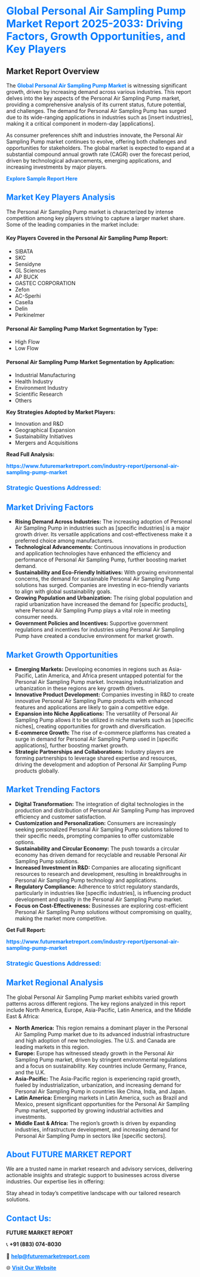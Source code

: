 <h1 style="color: #007BFF;">Global Personal Air Sampling Pump Market Report 2025-2033: Driving Factors, Growth Opportunities, and Key Players</h1>

<section id="overview">
<h2>Market Report Overview</h2>
<p>The <a href="https://www.futuremarketreport.com/industry-report/personal-air-sampling-pump-market" style="color: #007BFF; text-decoration: none;"><strong>Global Personal Air Sampling Pump Market</strong></a> is witnessing significant growth, driven by increasing demand across various industries. This report delves into the key aspects of the Personal Air Sampling Pump market, providing a comprehensive analysis of its current status, future potential, and challenges. The demand for Personal Air Sampling Pump has surged due to its wide-ranging applications in industries such as [insert industries], making it a critical component in modern-day [applications].</p>
<p>As consumer preferences shift and industries innovate, the Personal Air Sampling Pump market continues to evolve, offering both challenges and opportunities for stakeholders. The global market is expected to expand at a substantial compound annual growth rate (CAGR) over the forecast period, driven by technological advancements, emerging applications, and increasing investments by major players.</p>
</section>

<section id="overview">
<p><a href="https://www.futuremarketreport.com/request-sample/reportId=40687" style="color: #007BFF; text-decoration: none;"><strong>Explore Sample Report Here</strong></a></p>
</section>

<section id="key-players">
<h2 style="color: #007BFF;">Market Key Players Analysis</h2>
<p>The Personal Air Sampling Pump market is characterized by intense competition among key players striving to capture a larger market share. Some of the leading companies in the market include:</p>
<h4>Key Players Covered in the Personal Air Sampling Pump Report:</h4>
<ul><li>SIBATA</li><li>SKC</li><li>Sensidyne</li><li>GL Sciences</li><li>AP BUCK</li><li>GASTEC CORPORATION</li><li>Zefon</li><li>AC-Sperhi</li><li>Casella</li><li>Delin</li><li>Perkinelmer</li></ul>
<h4>Personal Air Sampling Pump Market Segmentation by Type:</h4>
<ul><li>High Flow</li><li>Low Flow</li></ul>

<h4>Personal Air Sampling Pump Market Segmentation by Application:</h4>
<ul><li>Industrial Manufacturing</li><li>Health Industry</li><li>Environment Industry</li><li>Scientific Research</li><li>Others</li></ul>
<p><strong>Key Strategies Adopted by Market Players:</strong></p>
<ul>
<li>Innovation and R&D</li>
<li>Geographical Expansion</li>
<li>Sustainability Initiatives</li>
<li>Mergers and Acquisitions</li>
</ul>
</section>

<section>
<p><strong>Read Full Analysis: </strong></p><a href="https://www.futuremarketreport.com/industry-report/personal-air-sampling-pump-market" style="color: #007BFF; text-decoration: none;"><strong>https://www.futuremarketreport.com/industry-report/personal-air-sampling-pump-market</strong></a>
<h3 style="color: #007BFF;">Strategic Questions Addressed:</h3>
</section>

<section id="driving-factors">
<h2 style="color: #007BFF;">Market Driving Factors</h2>
<ul>
<li><strong>Rising Demand Across Industries:</strong> The increasing adoption of Personal Air Sampling Pump in industries such as [specific industries] is a major growth driver. Its versatile applications and cost-effectiveness make it a preferred choice among manufacturers.</li>
<li><strong>Technological Advancements:</strong> Continuous innovations in production and application technologies have enhanced the efficiency and performance of Personal Air Sampling Pump, further boosting market demand.</li>
<li><strong>Sustainability and Eco-Friendly Initiatives:</strong> With growing environmental concerns, the demand for sustainable Personal Air Sampling Pump solutions has surged. Companies are investing in eco-friendly variants to align with global sustainability goals.</li>
<li><strong>Growing Population and Urbanization:</strong> The rising global population and rapid urbanization have increased the demand for [specific products], where Personal Air Sampling Pump plays a vital role in meeting consumer needs.</li>
<li><strong>Government Policies and Incentives:</strong> Supportive government regulations and incentives for industries using Personal Air Sampling Pump have created a conducive environment for market growth.</li>
</ul>
</section>

<section id="growth-opportunities">
<h2 style="color: #007BFF;">Market Growth Opportunities</h2>
<ul>
<li><strong>Emerging Markets:</strong> Developing economies in regions such as Asia-Pacific, Latin America, and Africa present untapped potential for the Personal Air Sampling Pump market. Increasing industrialization and urbanization in these regions are key growth drivers.</li>
<li><strong>Innovative Product Development:</strong> Companies investing in R&D to create innovative Personal Air Sampling Pump products with enhanced features and applications are likely to gain a competitive edge.</li>
<li><strong>Expansion into Niche Applications:</strong> The versatility of Personal Air Sampling Pump allows it to be utilized in niche markets such as [specific niches], creating opportunities for growth and diversification.</li>
<li><strong>E-commerce Growth:</strong> The rise of e-commerce platforms has created a surge in demand for Personal Air Sampling Pump used in [specific applications], further boosting market growth.</li>
<li><strong>Strategic Partnerships and Collaborations:</strong> Industry players are forming partnerships to leverage shared expertise and resources, driving the development and adoption of Personal Air Sampling Pump products globally.</li>
</ul>
</section>

<section id="trending-factors">
<h2 style="color: #007BFF;">Market Trending Factors</h2>
<ul>
<li><strong>Digital Transformation:</strong> The integration of digital technologies in the production and distribution of Personal Air Sampling Pump has improved efficiency and customer satisfaction.</li>
<li><strong>Customization and Personalization:</strong> Consumers are increasingly seeking personalized Personal Air Sampling Pump solutions tailored to their specific needs, prompting companies to offer customizable options.</li>
<li><strong>Sustainability and Circular Economy:</strong> The push towards a circular economy has driven demand for recyclable and reusable Personal Air Sampling Pump solutions.</li>
<li><strong>Increased Investment in R&D:</strong> Companies are allocating significant resources to research and development, resulting in breakthroughs in Personal Air Sampling Pump technology and applications.</li>
<li><strong>Regulatory Compliance:</strong> Adherence to strict regulatory standards, particularly in industries like [specific industries], is influencing product development and quality in the Personal Air Sampling Pump market.</li>
<li><strong>Focus on Cost-Effectiveness:</strong> Businesses are exploring cost-efficient Personal Air Sampling Pump solutions without compromising on quality, making the market more competitive.</li>
</ul>
</section>

<section>
<p><strong>Get Full Report: </strong></p><a href="https://www.futuremarketreport.com/industry-report/personal-air-sampling-pump-market" style="color: #007BFF; text-decoration: none;"><strong>https://www.futuremarketreport.com/industry-report/personal-air-sampling-pump-market</strong></a>
<h3 style="color: #007BFF;">Strategic Questions Addressed:</h3>
</section>


<section id="regional-analysis">
<h2 style="color: #007BFF;">Market Regional Analysis</h2>
<p>The global Personal Air Sampling Pump market exhibits varied growth patterns across different regions. The key regions analyzed in this report include North America, Europe, Asia-Pacific, Latin America, and the Middle East & Africa:</p>
<ul>
<li><strong>North America:</strong> This region remains a dominant player in the Personal Air Sampling Pump market due to its advanced industrial infrastructure and high adoption of new technologies. The U.S. and Canada are leading markets in this region.</li>
<li><strong>Europe:</strong> Europe has witnessed steady growth in the Personal Air Sampling Pump market, driven by stringent environmental regulations and a focus on sustainability. Key countries include Germany, France, and the U.K.</li>
<li><strong>Asia-Pacific:</strong> The Asia-Pacific region is experiencing rapid growth, fueled by industrialization, urbanization, and increasing demand for Personal Air Sampling Pump in countries like China, India, and Japan.</li>
<li><strong>Latin America:</strong> Emerging markets in Latin America, such as Brazil and Mexico, present significant opportunities for the Personal Air Sampling Pump market, supported by growing industrial activities and investments.</li>
<li><strong>Middle East & Africa:</strong> The region’s growth is driven by expanding industries, infrastructure development, and increasing demand for Personal Air Sampling Pump in sectors like [specific sectors].</li>
</ul>
</section>

<footer>
<h2 style="color: #007BFF;">About FUTURE MARKET REPORT</h2>
<p>We are a trusted name in market research and advisory services, delivering actionable insights and strategic support to businesses across diverse industries. Our expertise lies in offering:</p>

<p>Stay ahead in today’s competitive landscape with our tailored research solutions.</p>

<h2 style="color: #007BFF;">Contact Us:</h2>
<p><strong>FUTURE MARKET REPORT</strong></p>
<p>📞 <strong>+91 (883) 074-8030</strong></p>
<p>📧 <strong><a href="mailto:help@futuremarketreport.com" style="color: #007BFF;">help@futuremarketreport.com</a></strong></p>
<p>🌐 <strong><a href="https://www.futuremarketreport.com/" style="color: #007BFF;">Visit Our Website</a></strong></p>
</footer>